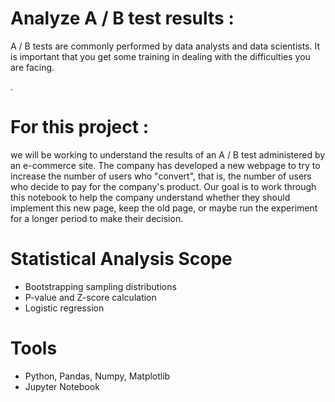 # Analyze A / B test results :

A / B tests are commonly performed by data analysts and data scientists. It is important that you get some training in dealing with the difficulties you are facing.

. 

# For this project :
we will be working to understand the results of an A / B test administered by an e-commerce site. The company has developed a new webpage to try to increase the number of users who "convert", that is, the number of users who decide to pay for the company's product. Our goal is to work through this notebook to help the company understand whether they should implement this new page, keep the old page, or maybe run the experiment for a longer period to make their decision.


# Statistical Analysis Scope

- Bootstrapping sampling distributions
- P-value and Z-score calculation
- Logistic regression


# Tools

- Python, Pandas, Numpy, Matplotlib
- Jupyter Notebook



